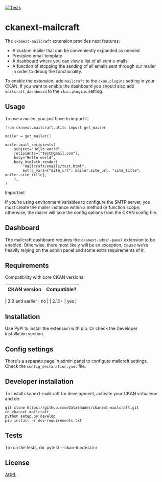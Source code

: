 [![Tests](https://github.com/DataShades/ckanext-mailcraft/actions/workflows/test.yml/badge.svg)](https://github.com/DataShades/ckanext-mailcraft/actions/workflows/test.yml)

# ckanext-mailcraft

The `ckanext-mailcraft` extension provides next features:
- A custom mailer that can be conveniently expanded as needed
- Prestyled email template
- A dashboard where you can view a list of all sent e-mails
- A function of stopping the sending of all emails sent through our mailer in order to debug the functionality.

To enable the extension, add `mailcraft` to the `ckan.plugins` setting in your CKAN.
If you want to enable the dashboard you should also add `mailcraft_dashboard` to the `ckan.plugins` setting.

## Usage
To use a mailer, you just have to import it.

    from ckanext.mailcraft.utils import get_mailer

    mailer = get_mailer()

    mailer.mail_recipients(
        subject="Hello world",
        recipients=["test@gmail.com"],
        body="Hello world",
        body_html=tk.render(
            "mailcraft/emails/test.html",
            extra_vars={"site_url": mailer.site_url, "site_title": mailer.site_title},
        ),
    )

> [!IMPORTANT]
> If you're using environment variables to configure the SMTP server, you must create the mailer instance within a method or function scope; otherwise, the mailer will take the config options from the CKAN config file.

## Dashboard

The mailcraft dashboard requires the `ckanext-admin-panel` extension to be enabled. Otherwise, there most likely will be
an exception, cause we're heavily relying on the admin panel and some extra requirements of it.

## Requirements

Compatibility with core CKAN versions:

| CKAN version    | Compatible?   |
| --------------- | ------------- |

| 2.9 and earlier | no            |
| 2.10+           | yes           |


## Installation

Use PyPI to install the extension with pip. Or check the Developer installation section.


## Config settings

There's a separate page in admin panel to configure mailcraft settings. Check the `config_declaration.yaml` file.


## Developer installation

To install ckanext-mailcraft for development, activate your CKAN virtualenv and
do:

    git clone https://github.com/DataShades/ckanext-mailcraft.git
    cd ckanext-mailcraft
    python setup.py develop
    pip install -r dev-requirements.txt


## Tests

To run the tests, do:
    pytest --ckan-ini=test.ini


## License

[AGPL](https://www.gnu.org/licenses/agpl-3.0.en.html)

